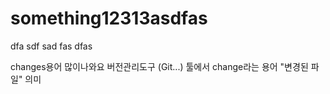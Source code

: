 # something12313asdfas
dfa
sdf
sad
fas
dfas


changes용어 많이나와요
버전관리도구 (Git...) 툴에서 change라는 용어
"변경된 파일" 의미
